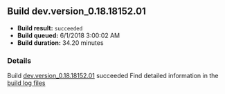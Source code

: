 ## Build dev.version_0.18.18152.01
- **Build result:** `succeeded`
- **Build queued:** 6/1/2018 3:00:02 AM
- **Build duration:** 34.20 minutes
### Details
Build [dev.version_0.18.18152.01](https://winappstudio.visualstudio.com/web/build.aspx?pcguid=a4ef43be-68ce-4195-a619-079b4d9834c2&builduri=vstfs%3a%2f%2f%2fBuild%2fBuild%2f25790) succeeded
Find detailed information in the [build log files](https://uwpctdiags.blob.core.windows.net/buildlogs/dev.version_0.18.18152.01_logs.zip)

